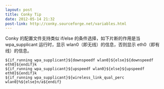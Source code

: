 ```yaml
---
layout: post
title: Conky Tip
date: 2012-05-14 21:32
post-link: http://conky.sourceforge.net/variables.html
---
```


Conky 的配置文件支持类似 if/else 的条件选择，如下片断的作用是当 wpa_supplicant
运行时，显示 wlan0（即无线）的信息，否则显示 eth0（即有线）的信息。

    ${if_running wpa_supplicant}${downspeedf wlan0}${else}${downspeedf eth0}${endif}k
    ${if_running wpa_supplicant}${upspeedf wlan0}${else}${upspeedf eth0}${endif}k
    ${if_running wpa_supplicant}${wireless_link_qual_perc wlan0}%${else}n/a${endif}
